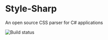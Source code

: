 # Style-Sharp

An open source CSS parser for C# applications

![Build status](https://ci.appveyor.com/api/projects/status/1s8wus8xse72c2e9?svg=true)
